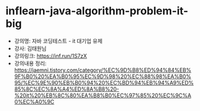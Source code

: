# inflearn-java-algorithm-problem-it-big

- 강의명: 자바 코딩테스트 - it 대기업 유제 
- 강사: 김태원님
- 강의링크: https://inf.run/1S7zX
- 강의내용 정리: https://jaemni.tistory.com/category/%EC%9D%B8%ED%94%84%EB%9F%B0%20%EA%B0%95%EC%9D%98%20%EC%88%98%EA%B0%95/%EC%9E%90%EB%B0%94%20%EC%BD%94%EB%94%A9%ED%85%8C%EC%8A%A4%ED%8A%B8%20-%20it%20%EB%8C%80%EA%B8%B0%EC%97%85%20%EC%9C%A0%EC%A0%9C